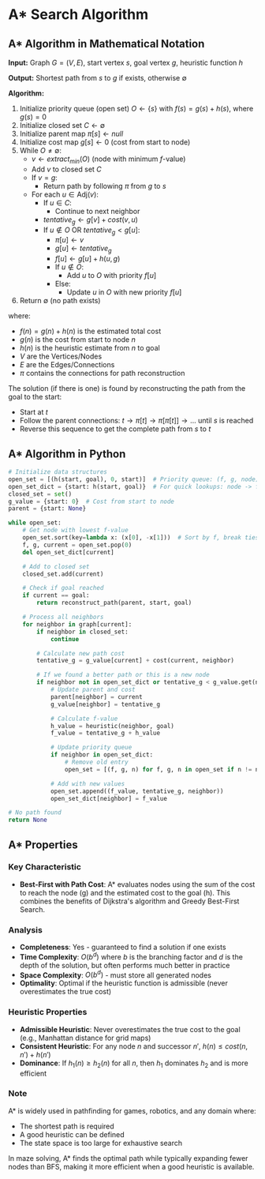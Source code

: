 # A* Search Algorithm

## A* Algorithm in Mathematical Notation

**Input:** Graph $G = (V, E)$, start vertex $s$, goal vertex $g$, heuristic function $h$

**Output:** Shortest path from $s$ to $g$ if exists, otherwise ∅

**Algorithm:**
1. Initialize priority queue (open set) $O ← \{s\}$ with $f(s) = g(s) + h(s)$, where $g(s) = 0$
2. Initialize closed set $C ← ∅$
3. Initialize parent map $π[s] ← null$
4. Initialize cost map $g[s] ← 0$ (cost from start to node)
5. While $O ≠ ∅$:
   - $v ← extract_{min}(O)$ (node with minimum $f$-value)
   - Add $v$ to closed set $C$
   - If $v = g$:
     - Return path by following $π$ from $g$ to $s$
   - For each $u \in \text{Adj}(v)$:
     - If $u \in C$:
       - Continue to next neighbor
     - $tentative_g ← g[v] + cost(v, u)$
     - If $u \notin O$ OR $tentative_g < g[u]$:
       - $π[u] ← v$
       - $g[u] ← tentative_g$
       - $f[u] ← g[u] + h(u, g)$
       - If $u \notin O$:
         - Add $u$ to $O$ with priority $f[u]$
       - Else:
         - Update $u$ in $O$ with new priority $f[u]$
6. Return ∅ (no path exists)

where:
- $f(n) = g(n) + h(n)$ is the estimated total cost
- $g(n)$ is the cost from start to node $n$
- $h(n)$ is the heuristic estimate from $n$ to goal
- $V$ are the Vertices/Nodes
- $E$ are the Edges/Connections
- $π$ contains the connections for path reconstruction

The solution (if there is one) is found by reconstructing the path from the goal to the start:

- Start at $t$
- Follow the parent connections: $t → π[t] → π[π[t]] → ...$ until $s$ is reached
- Reverse this sequence to get the complete path from $s$ to $t$

## A* Algorithm in Python

```python
# Initialize data structures
open_set = [(h(start, goal), 0, start)]  # Priority queue: (f, g, node)
open_set_dict = {start: h(start, goal)}  # For quick lookups: node -> f-value
closed_set = set()
g_value = {start: 0}  # Cost from start to node
parent = {start: None}

while open_set:
    # Get node with lowest f-value
    open_set.sort(key=lambda x: (x[0], -x[1]))  # Sort by f, break ties with higher g
    f, g, current = open_set.pop(0)
    del open_set_dict[current]

    # Add to closed set
    closed_set.add(current)

    # Check if goal reached
    if current == goal:
        return reconstruct_path(parent, start, goal)

    # Process all neighbors
    for neighbor in graph[current]:
        if neighbor in closed_set:
            continue

        # Calculate new path cost
        tentative_g = g_value[current] + cost(current, neighbor)

        # If we found a better path or this is a new node
        if neighbor not in open_set_dict or tentative_g < g_value.get(neighbor, float('inf')):
            # Update parent and cost
            parent[neighbor] = current
            g_value[neighbor] = tentative_g

            # Calculate f-value
            h_value = heuristic(neighbor, goal)
            f_value = tentative_g + h_value

            # Update priority queue
            if neighbor in open_set_dict:
                # Remove old entry
                open_set = [(f, g, n) for f, g, n in open_set if n != neighbor]

            # Add with new values
            open_set.append((f_value, tentative_g, neighbor))
            open_set_dict[neighbor] = f_value

# No path found
return None
```

## A* Properties

### Key Characteristic

- **Best-First with Path Cost**: A* evaluates nodes using the sum of the cost to reach the node (g) and the estimated cost to the goal (h). This combines the benefits of Dijkstra's algorithm and Greedy Best-First Search.

### Analysis

- **Completeness**: Yes - guaranteed to find a solution if one exists
- **Time Complexity**: $O(b^d)$ where $b$ is the branching factor and $d$ is the depth of the solution, but often performs much better in practice
- **Space Complexity**: $O(b^d)$ - must store all generated nodes
- **Optimality**: Optimal if the heuristic function is admissible (never overestimates the true cost)

### Heuristic Properties

- **Admissible Heuristic**: Never overestimates the true cost to the goal (e.g., Manhattan distance for grid maps)
- **Consistent Heuristic**: For any node $n$ and successor $n'$, $h(n) ≤ cost(n, n') + h(n')$
- **Dominance**: If $h_1(n) ≥ h_2(n)$ for all $n$, then $h_1$ dominates $h_2$ and is more efficient

### Note

A* is widely used in pathfinding for games, robotics, and any domain where:
- The shortest path is required
- A good heuristic can be defined
- The state space is too large for exhaustive search

In maze solving, A* finds the optimal path while typically expanding fewer nodes than BFS, making it more efficient when a good heuristic is available.